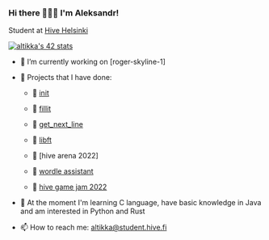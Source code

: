 ### Hi there 🙋🏻‍♂️ I'm Aleksandr!

Student at [Hive Helsinki](https://www.hive.fi/en/)

[![altikka's 42 stats](https://badge42.herokuapp.com/api/stats/altikka?cursus=42)](https://github.com/JaeSeoKim/badge42)

- 🔭 I’m currently working on [roger-skyline-1]
- 🎈 Projects that I have done:

     - 🔘 [init](https://github.com/reviisori/init)
     - 🔘 [fillit](https://github.com/reviisori/fillit)
     - 🔘 [get_next_line](https://github.com/reviisori/gnl)
     - 🔘 [libft](https://github.com/reviisori/libft)

     - 🐝 [hive arena 2022]
     - 🔡 [wordle assistant](https://github.com/reviisori/wordle)
     - 👾 [hive game jam 2022](https://amiddst.itch.io/slates)

- 🌱 At the moment I'm learning C language, have basic knowledge in Java and am interested in Python and Rust

- 📫 How to reach me: altikka@student.hive.fi
<!--
**reviisori/reviisori** is a ✨ _special_ ✨ repository because its `README.md` (this file) appears on your GitHub profile.

Here are some ideas to get you started:

- 🔭 I’m currently working on 
- 🌱 I’m currently learning ...
- 👯 I’m looking to collaborate on ...
- 🤔 I’m looking for help with ...
- 💬 Ask me about ...
- 📫 How to reach me: ...
- 😄 Pronouns: ...
- ⚡ Fun fact: ...
-->
